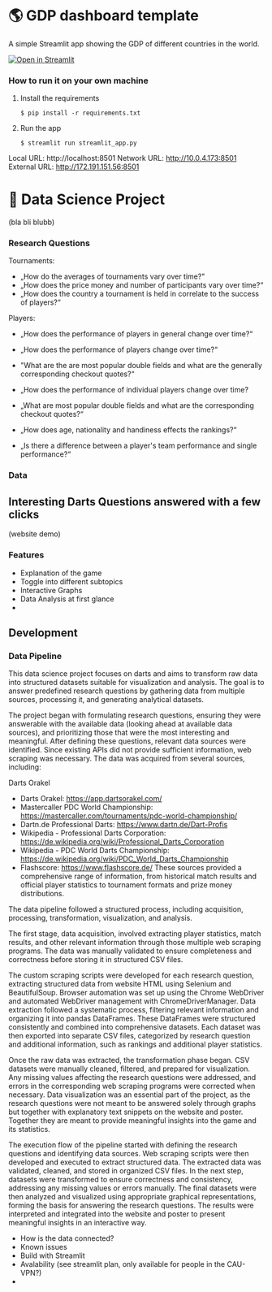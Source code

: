 # :earth_americas: GDP dashboard template

A simple Streamlit app showing the GDP of different countries in the world.

[![Open in Streamlit](https://static.streamlit.io/badges/streamlit_badge_black_white.svg)](https://gdp-dashboard-template.streamlit.app/)

### How to run it on your own machine

1. Install the requirements

   ```
   $ pip install -r requirements.txt
   ```

2. Run the app

   ```
   $ streamlit run streamlit_app.py
   ```


Local URL: http://localhost:8501
Network URL: http://10.0.4.173:8501
External URL: http://172.191.151.56:8501

# :dart: Data Science Project
(bla bli blubb)

### Research Questions
Tournaments:
- „How do the averages of tournaments vary over time?"
- „How does the price money and number of participants vary over time?“
- „How does the country a tournament is held in correlate to the success of players?“

Players:
- „How does the performance of players in general change over time?“
-    „How does the performance of players change over time?“
-    "What are the are most popular double fields and what are the generally corresponding checkout quotes?“

- „How does the performance of individual players change over time?
-    „What are most popular double fields and what are the corresponding checkout quotes?“
- „How does age, nationality and handiness effects the rankings?“
- „Is there a difference between a player's team performance and single performance?“

### Data

## Interesting Darts Questions answered with a few clicks
(website demo)

### Features
- Explanation of the game
- Toggle into different subtopics
- Interactive Graphs
- Data Analysis at first glance
- 

## Development

### Data Pipeline

This data science project focuses on darts and aims to transform raw data into structured datasets suitable for visualization and analysis. The goal is to answer predefined research questions by gathering data from multiple sources, processing it, and generating analytical datasets.

The project began with formulating research questions, ensuring they were answerable with the available data (looking ahead at available data sources), and prioritizing those that were the most interesting and meaningful. After defining these questions, relevant data sources were identified. Since existing APIs did not provide sufficient information, web scraping was necessary. The data was acquired from several sources, including:

Darts Orakel
- Darts Orakel: https://app.dartsorakel.com/
- Mastercaller PDC World Championship: https://mastercaller.com/tournaments/pdc-world-championship/
- Dartn.de Professional Darts: https://www.dartn.de/Dart-Profis
- Wikipedia - Professional Darts Corporation: https://de.wikipedia.org/wiki/Professional_Darts_Corporation
- Wikipedia - PDC World Darts Championship: https://de.wikipedia.org/wiki/PDC_World_Darts_Championship
- Flashscore: https://www.flashscore.de/
These sources provided a comprehensive range of information, from historical match results and official player statistics to tournament formats and prize money distributions.

The data pipeline followed a structured process, including acquisition, processing, transformation, visualization, and analysis.

The first stage, data acquisition, involved extracting player statistics, match results, and other relevant information through those multiple web scraping programs. The data was manually validated to ensure completeness and correctness before storing it in structured CSV files.

The custom scraping scripts were developed for each research question, extracting structured data from website HTML using Selenium and BeautifulSoup. Browser automation was set up using the Chrome WebDriver and automated WebDriver management with ChromeDriverManager. Data extraction followed a systematic process, filtering relevant information and organizing it into pandas DataFrames. These DataFrames were structured consistently and combined into comprehensive datasets. Each dataset was then exported into separate CSV files, categorized by research question and additional information, such as rankings and additional player statistics.

Once the raw data was extracted, the transformation phase began. CSV datasets were manually cleaned, filtered, and prepared for visualization. Any missing values affecting the research questions were addressed, and errors in the corresponding web scraping programs were corrected when necessary. Data visualization was an essential part of the project, as the research questions were not meant to be answered solely through graphs but together with explanatory text snippets on the website and poster. Together they are meant to provide meaningful insights into the game and its statistics.

The execution flow of the pipeline started with defining the research questions and identifying data sources. Web scraping scripts were then developed and executed to extract structured data. The extracted data was validated, cleaned, and stored in organized CSV files. In the next step, datasets were transformed to ensure correctness and consistency, addressing any missing values or errors manually. The final datasets were then analyzed and visualized using appropriate graphical representations, forming the basis for answering the research questions. The results were interpreted and integrated into the website and poster to present meaningful insights in an interactive way.

- How is the data connected?
- Known issues
- Build with Streamlit
- Avalability (see streamlit plan, only available for people in the CAU-VPN?)
- 
